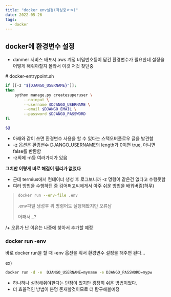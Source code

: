 ```yaml
---
title: "docker env설정(작성중ㅎㅎ)"
date: 2022-05-26
tags:
  - docker
---
```




## docker에 환경변수 설정



* danmer 서비스 배포시 aws 계정 비밀번호등이 담긴 환경변수가 필요한데 설정을 어떻게 해줘야할지 몰라서 이것 저것 찾던중



\# docker-entrypoint.sh

```bash
if [[-z "${DJANGO_USERNAME}"]];
then
    python manage.py createsuperuser \
        --noinput \
        --username $DJANGO_USERNAME \
        --email $DJANGO_EMAIL \
        --password $DJANGO_PASSWORD
fi

$@

```

* 아래와 같이 쓰면 환경변수 사용을 할 수 있다는 스택오버플로우 글을 발견함
*  -z 옵션은 환경변수 DJANGO_USERNAME의 length가 0이면 true, 아니면 false를 반환함
  * -z외에 -n등 여러가지가 있음



**그치만 이렇게 바로 해결이 될리가 없었다**

* 근데 termius에서 컨테이너 생성 후 로그보니까 -z 명령어 같은건 없다고 수행못함
* 여러 방법을 수행하던 중 김어쩌고씨에게서 아주 쉬운 방법을 배워버림(허무)

> ```bash
> docker run --env-file .env 
> ```
>
> .env파일 생성후 위 명령어도 실행해봤지만 오류남
>
> 어째서...?

/+ 오류가 난 이유는 나중에 찾아서 추가할 예정



### docker run -env

바로 docker run을 할 때 -env 옵션을 줘서 환경변수 설정을 해주면 된다...

ex)

```bash
docker run -d -e  DJANGO_USERNAME=myname -e DJANGO_PASSWORD=mypw
```

* 하나하나 설정해줘야한다는 단점이 있지만 굉장히 쉬운 방법이었다.
* 더 효율적인 방법이 분명 존재할것이므로 더 탐구해볼예정
